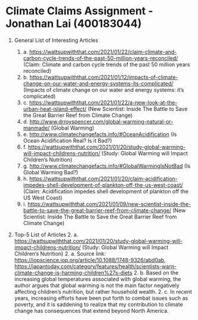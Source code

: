 # Climate Claims Assignment - Jonathan Lai (400183044)

1. General List of Interesting Articles
   1. a.	https://wattsupwiththat.com/2021/01/22/claim-climate-and-carbon-cycle-trends-of-the-past-50-million-years-reconciled/ (Claim: Climate and carbon cycle trends of the past 50 million years reconciled) 
    1. b.	https://wattsupwiththat.com/2021/01/12/impacts-of-climate-change-on-our-water-and-energy-systems-its-complicated/ (Impacts of climate change on our water and energy systems: it’s complicated)
    1. c.	https://wattsupwiththat.com/2021/01/22/a-new-look-at-the-urban-heat-island-effect/ (New Scientist: Inside The Battle to Save the Great Barrier Reef from Climate Change)
    1. d.	http://www.drroyspencer.com/global-warming-natural-or-manmade/ (Global Warming) 
    1. e.	http://www.climatechangefacts.info/#OceanAcidification (Is Ocean Acidification Real? Is it Bad?)
   1. f.	https://wattsupwiththat.com/2021/01/20/study-global-warming-will-impact-childrens-nutrition/ (Study: Global Warming will Impact Children’s Nutrition)
    1. g.	 http://www.climatechangefacts.info/#GlobalWarmingIsNotBad (Is Global Warming Bad?)
   1. h.	https://wattsupwiththat.com/2021/01/20/claim-acidification-impedes-shell-development-of-plankton-off-the-us-west-coast/  (Claim: Acidification impedes shell development of plankton off the US West Coast)
    1. i.	https://wattsupwiththat.com/2021/01/09/new-scientist-inside-the-battle-to-save-the-great-barrier-reef-from-climate-change/ (New Scientist: Inside The Battle to Save the Great Barrier Reef from Climate Change)
  
  
2. Top-5 List of Articles
   2. a.	https://wattsupwiththat.com/2021/01/20/study-global-warming-will-impact-childrens-nutrition/ (Study: Global Warming will Impact Children’s Nutrition)
   2. a.	Source link: https://iopscience.iop.org/article/10.1088/1748-9326/abd0ab,  https://japantoday.com/category/features/health/scientists-warn-climate-change-is-harming-children%27s-diets 
   2. b.	Based on the increasing global temperatures associated with global warming, the author argues that global warming is not the main factor negatively affecting children’s nutrition, but rather household wealth. 
   2. c.	In recent years, increasing efforts have been put forth to combat issues such as poverty, and it is saddening to realize that my contribution to climate change has consequences that extend beyond North America. 
